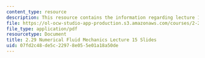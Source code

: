 ```yaml
---
content_type: resource
description: This resource contains the information regarding lecture 15 slides.
file: https://ol-ocw-studio-app-production.s3.amazonaws.com/courses/2-29-numerical-fluid-mechanics-spring-2015/07fd2c48de5c22978e055e01a18a50de_MIT2_29S15_Lecture15.pdf
file_type: application/pdf
resourcetype: Document
title: 2.29 Numerical Fluid Mechanics Lecture 15 Slides
uid: 07fd2c48-de5c-2297-8e05-5e01a18a50de
---
```

